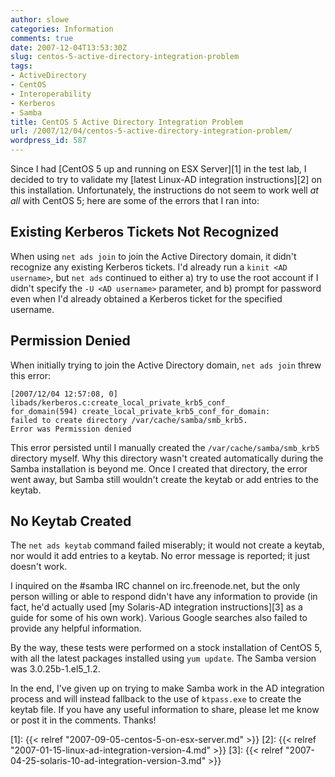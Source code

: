 ```yaml
---
author: slowe
categories: Information
comments: true
date: 2007-12-04T13:53:30Z
slug: centos-5-active-directory-integration-problem
tags:
- ActiveDirectory
- CentOS
- Interoperability
- Kerberos
- Samba
title: CentOS 5 Active Directory Integration Problem
url: /2007/12/04/centos-5-active-directory-integration-problem/
wordpress_id: 587
---
```


Since I had [CentOS 5 up and running on ESX Server][1] in the test lab, I decided to try to validate my [latest Linux-AD integration instructions][2] on this installation. Unfortunately, the instructions do not seem to work well _at all_ with CentOS 5; here are some of the errors that I ran into:

## Existing Kerberos Tickets Not Recognized

When using `net ads join` to join the Active Directory domain, it didn't recognize any existing Kerberos tickets. I'd already run a `kinit <AD username>`, but `net ads` continued to either a) try to use the root account if I didn't specify the `-U <AD username>` parameter, and b) prompt for password even when I'd already obtained a Kerberos ticket for the specified username.

## Permission Denied

When initially trying to join the Active Directory domain, `net ads join` threw this error:  

```text
[2007/12/04 12:57:08, 0] libads/kerberos.c:create_local_private_krb5_conf_  
for_domain(594) create_local_private_krb5_conf_for_domain:  
failed to create directory /var/cache/samba/smb_krb5.  
Error was Permission denied
```

This error persisted until I manually created the `/var/cache/samba/smb_krb5` directory myself. Why this directory wasn't created automatically during the Samba installation is beyond me. Once I created that directory, the error went away, but Samba still wouldn't create the keytab or add entries to the keytab.

## No Keytab Created

The `net ads keytab` command failed miserably; it would not create a keytab, nor would it add entries to a keytab. No error message is reported; it just doesn't work.

I inquired on the #samba IRC channel on irc.freenode.net, but the only person willing or able to respond didn't have any information to provide (in fact, he'd actually used [my Solaris-AD integration instructions][3] as a guide for some of his own work). Various Google searches also failed to provide any helpful information.

By the way, these tests were performed on a stock installation of CentOS 5, with all the latest packages installed using `yum update`. The Samba version was 3.0.25b-1.el5_1.2.

In the end, I've given up on trying to make Samba work in the AD integration process and will instead fallback to the use of `ktpass.exe` to create the keytab file. If you have any useful information to share, please let me know or post it in the comments. Thanks!

[1]: {{< relref "2007-09-05-centos-5-on-esx-server.md" >}}
[2]: {{< relref "2007-01-15-linux-ad-integration-version-4.md" >}}
[3]: {{< relref "2007-04-25-solaris-10-ad-integration-version-3.md" >}}
